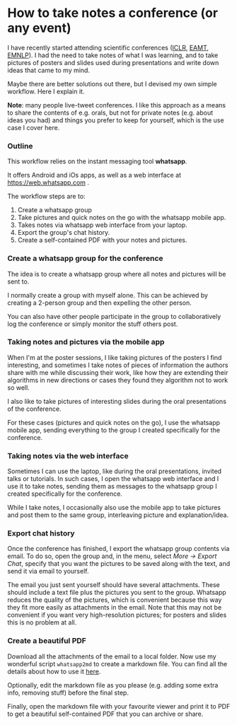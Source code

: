 # How to take notes a conference (or any event)


I have recently started attending scientific conferences
([ICLR](http://noecasas.com/post/iclr2018/),
[EAMT](http://noecasas.com/post/eamt2018/),
[EMNLP](http://noecasas.com/post/emnlp2018/)). I had the need to take notes of what I was learning, and to take pictures of posters and slides used during presentations and write down ideas that came to my mind.

Maybe there are better solutions out there, but I devised my own simple workflow. Here I explain it.

**Note**: many people live-tweet conferences. I like this approach as a means to share the contents of e.g. orals, but not for private notes (e.g. about ideas you had) and things you prefer to keep for yourself, which is the use case I cover here.

### Outline

This workflow relies on the instant messaging tool **whatsapp**.

It offers Android and iOs apps, as well as a web interface at https://web.whatsapp.com .

The workflow steps are to:

1. Create a whatsapp group 
2. Take pictures and quick notes on the go with the whatsapp mobile app.
3. Takes notes via whatsapp web interface from your laptop.
4. Export the group's chat history.
5. Create a self-contained PDF with your notes and pictures.

### Create a whatsapp group for the conference

The idea is to create a whatsapp group where all notes and pictures will be sent to.

I normally create a group with myself alone. This can be achieved by creating a 2-person group and then expelling the other person.

You can also have other people participate in the group to collaboratively log the conference or simply monitor the stuff others post.

### Taking notes and pictures via the mobile app

When I'm at the poster sessions, I like taking pictures of the posters I find interesting, and sometimes I take notes of pieces of information the authors share with me while discussing their work, like how they are extending their algorithms in new directions or cases they found they algorithm not to work so well.

I also like to take pictures of interesting slides during the oral presentations of the conference.

For these cases (pictures and quick notes on the go), I use the whatsapp mobile app, sending everything to the group I created specifically for the conference.

### Taking notes via the web interface

Sometimes I can use the laptop, like during the oral presentations, invited talks or tutorials. In such cases, I open the whatsapp web interface and I use it to take notes, sending them as messages to the whatsapp group I created specifically for the conference.

While I take notes, I occasionally also use the mobile app to take pictures and post them to the same group, interleaving picture and explanation/idea.

### Export chat history

Once the conference has finished, I export the whatsapp group contents via email. To do so, open the group and, in the menu, select _More → Export Chat_, specify that you want the pictures to be saved along with the text, and send it via email to yourself.

The email you just sent yourself should have several attachments. These should include a text file plus the pictures you sent to the group. Whatsapp reduces the quality of the pictures, which is convenient because this way they fit more easily as attachments in the email. Note that this may not be convenient if you want very high-resolution pictures; for posters and slides this is no problem at all.

###  Create a beautiful PDF

Download all the attachments of the email to a local folder. Now use my wonderful script `whatsapp2md` to create a markdown file. You can find all the details about how to use it [here](https://github.com/noe/whatsapp2md).

Optionally, edit the markdown file as you please (e.g. adding some extra info, removing stuff) before the final step.

Finally, open the markdown file with your favourite viewer and print it to PDF to get a beautiful self-contained PDF that you can archive or share.

